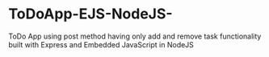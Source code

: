 # ToDoApp-EJS-NodeJS-
ToDo App using post method having only add and remove task functionality built with Express and Embedded JavaScript in NodeJS
